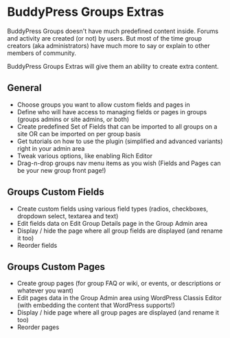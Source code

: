# BuddyPress Groups Extras

BuddyPress Groups doesn't have much predefined content inside. Forums and activity are created (or not) by users. But most of the time group creators (aka administrators) have much more to say or explain to other members of community.

BuddyPress Groups Extras will give them an ability to create extra content.

## General
* Choose groups you want to allow custom fields and pages in
* Define who will have access to managing fields or pages in groups (groups admins or site admins, or both)
* Create predefined Set of Fields that can be imported to all groups on a site OR can be imported on per group basis
* Get tutorials on how to use the plugin (simplified and advanced variants) right in your admin area
* Tweak various options, like enabling Rich Editor
* Drag-n-drop groups nav menu items as you wish (Fields and Pages can be your new group front page!)

## Groups Custom Fields
* Create custom fields using various field types (radios, checkboxes, dropdown select, textarea and text)
* Edit fields data on Edit Group Details page in the Group Admin area
* Display / hide the page where all group fields are displayed (and rename it too)
* Reorder fields

## Groups Custom Pages
* Create group pages (for group FAQ or wiki, or events, or descriptions or whatever you want)
* Edit pages data in the Group Admin area using WordPress Classis Editor (with embedding the content that WordPress supports!)
* Display / hide page where all group pages are displayed (and rename it too)
* Reorder pages
